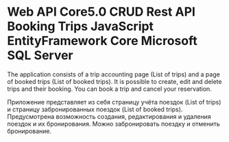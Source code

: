 # Web API Core5.0 CRUD Rest API Booking Trips JavaScript EntityFramework Core Microsoft SQL Server

The application consists of a trip accounting page (List of trips) and a page of booked trips (List of booked trips). It is possible to create, edit
and delete trips and their booking. You can book a trip and cancel your reservation.

Приложение представляет из себя страницу учёта поездок (List of trips) и страницу забронированных поездок (List of booked trips). Предусмотрена 
возможность создания, редактирования и удаления поездок и их бронирования. Можно забронировать поездку и отменить бронирование. 
